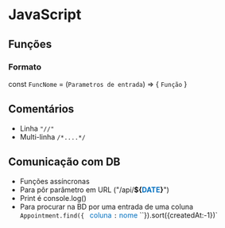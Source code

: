 # JavaScript

## Funções
### Formato 
const `FuncNome` = (`Parametros de entrada`) =>
{
`Função`
}
## Comentários
- Linha `"//"`
- Multi-linha `/*....*/`

## Comunicação com DB
- Funções assíncronas
- Para pôr parâmetro em URL ("/api/**${<span style="color:#0070c0">DATE</span>}**")
- Print é console.log()
- Para procurar na BD por uma entrada de uma coluna `Appointment.find({ ` <span style="color:#0070c0">coluna</span> `:` <span style="color:#0070c0"> nome</span> ``}).sort({createdAt:-1})`